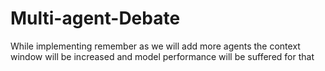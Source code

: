 # Multi-agent-Debate
While implementing remember as we will add more agents the context window will be increased and model performance will be suffered for that